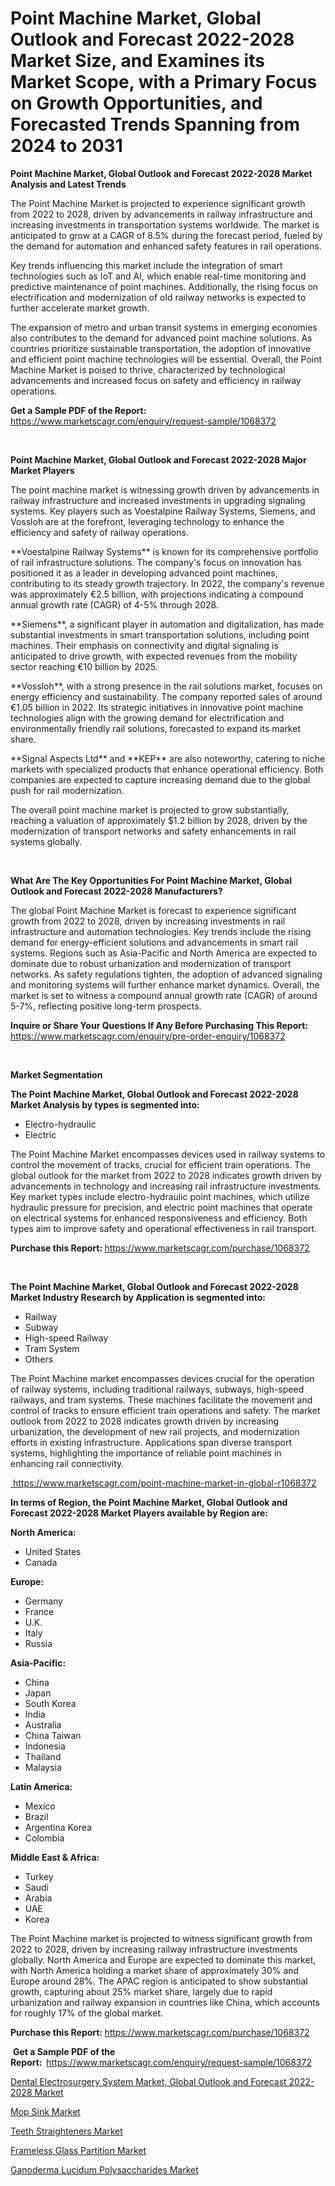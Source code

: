 <p><h1>Point Machine Market, Global Outlook and Forecast 2022-2028 Market Size, and Examines its Market Scope, with a Primary Focus on Growth Opportunities, and Forecasted Trends Spanning from 2024 to 2031</h1></p><p><strong>Point Machine Market, Global Outlook and Forecast 2022-2028 Market Analysis and Latest Trends</strong></p>
<p><p>The Point Machine Market is projected to experience significant growth from 2022 to 2028, driven by advancements in railway infrastructure and increasing investments in transportation systems worldwide. The market is anticipated to grow at a CAGR of 8.5% during the forecast period, fueled by the demand for automation and enhanced safety features in rail operations. </p><p>Key trends influencing this market include the integration of smart technologies such as IoT and AI, which enable real-time monitoring and predictive maintenance of point machines. Additionally, the rising focus on electrification and modernization of old railway networks is expected to further accelerate market growth. </p><p>The expansion of metro and urban transit systems in emerging economies also contributes to the demand for advanced point machine solutions. As countries prioritize sustainable transportation, the adoption of innovative and efficient point machine technologies will be essential. Overall, the Point Machine Market is poised to thrive, characterized by technological advancements and increased focus on safety and efficiency in railway operations.</p></p>
<p><strong>Get a Sample PDF of the Report:&nbsp;</strong> <a href="https://www.marketscagr.com/enquiry/request-sample/1068372">https://www.marketscagr.com/enquiry/request-sample/1068372</a></p>
<p>&nbsp;</p>
<p><strong>Point Machine Market, Global Outlook and Forecast 2022-2028 Major Market Players</strong></p>
<p><p>The point machine market is witnessing growth driven by advancements in railway infrastructure and increased investments in upgrading signaling systems. Key players such as Voestalpine Railway Systems, Siemens, and Vossloh are at the forefront, leveraging technology to enhance the efficiency and safety of railway operations.</p><p>**Voestalpine Railway Systems** is known for its comprehensive portfolio of rail infrastructure solutions. The company's focus on innovation has positioned it as a leader in developing advanced point machines, contributing to its steady growth trajectory. In 2022, the company's revenue was approximately €2.5 billion, with projections indicating a compound annual growth rate (CAGR) of 4-5% through 2028.</p><p>**Siemens**, a significant player in automation and digitalization, has made substantial investments in smart transportation solutions, including point machines. Their emphasis on connectivity and digital signaling is anticipated to drive growth, with expected revenues from the mobility sector reaching €10 billion by 2025.</p><p>**Vossloh**, with a strong presence in the rail solutions market, focuses on energy efficiency and sustainability. The company reported sales of around €1.05 billion in 2022. Its strategic initiatives in innovative point machine technologies align with the growing demand for electrification and environmentally friendly rail solutions, forecasted to expand its market share.</p><p>**Signal Aspects Ltd** and **KEP** are also noteworthy, catering to niche markets with specialized products that enhance operational efficiency. Both companies are expected to capture increasing demand due to the global push for rail modernization.</p><p>The overall point machine market is projected to grow substantially, reaching a valuation of approximately $1.2 billion by 2028, driven by the modernization of transport networks and safety enhancements in rail systems globally.</p></p>
<p>&nbsp;</p>
<p><strong>What Are The Key Opportunities For Point Machine Market, Global Outlook and Forecast 2022-2028 Manufacturers?</strong></p>
<p><p>The global Point Machine Market is forecast to experience significant growth from 2022 to 2028, driven by increasing investments in rail infrastructure and automation technologies. Key trends include the rising demand for energy-efficient solutions and advancements in smart rail systems. Regions such as Asia-Pacific and North America are expected to dominate due to robust urbanization and modernization of transport networks. As safety regulations tighten, the adoption of advanced signaling and monitoring systems will further enhance market dynamics. Overall, the market is set to witness a compound annual growth rate (CAGR) of around 5-7%, reflecting positive long-term prospects.</p></p>
<p><strong>Inquire or Share Your Questions If Any Before Purchasing This Report:</strong> <a href="https://www.marketscagr.com/enquiry/pre-order-enquiry/1068372">https://www.marketscagr.com/enquiry/pre-order-enquiry/1068372</a></p>
<p>&nbsp;</p>
<p><strong>Market Segmentation</strong></p>
<p><strong>The Point Machine Market, Global Outlook and Forecast 2022-2028 Market Analysis by types is segmented into:</strong></p>
<p><ul><li>Electro-hydraulic</li><li>Electric</li></ul></p>
<p><p>The Point Machine Market encompasses devices used in railway systems to control the movement of tracks, crucial for efficient train operations. The global outlook for the market from 2022 to 2028 indicates growth driven by advancements in technology and increasing rail infrastructure investments. Key market types include electro-hydraulic point machines, which utilize hydraulic pressure for precision, and electric point machines that operate on electrical systems for enhanced responsiveness and efficiency. Both types aim to improve safety and operational effectiveness in rail transport.</p></p>
<p><strong>Purchase this Report:&nbsp;</strong><a href="https://www.marketscagr.com/purchase/1068372">https://www.marketscagr.com/purchase/1068372</a></p>
<p>&nbsp;</p>
<p><strong>The Point Machine Market, Global Outlook and Forecast 2022-2028 Market Industry Research by Application is segmented into:</strong></p>
<p><ul><li>Railway</li><li>Subway</li><li>High-speed Railway</li><li>Tram System</li><li>Others</li></ul></p>
<p><p>The Point Machine market encompasses devices crucial for the operation of railway systems, including traditional railways, subways, high-speed railways, and tram systems. These machines facilitate the movement and control of tracks to ensure efficient train operations and safety. The market outlook from 2022 to 2028 indicates growth driven by increasing urbanization, the development of new rail projects, and modernization efforts in existing infrastructure. Applications span diverse transport systems, highlighting the importance of reliable point machines in enhancing rail connectivity.</p></p>
<p><a href="https://www.marketscagr.com/point-machine-market-in-global-r1068372">&nbsp;https://www.marketscagr.com/point-machine-market-in-global-r1068372</a></p>
<p><strong>In terms of Region, the Point Machine Market, Global Outlook and Forecast 2022-2028 Market Players available by Region are:</strong></p>
<p>
    <p> <strong> North America: </strong>
        <ul>
            <li>United States</li>
            <li>Canada</li>
        </ul>
        </p> 
    <p> <strong> Europe: </strong>
        <ul>
            <li>Germany</li>
            <li>France</li>
            <li>U.K.</li>
            <li>Italy</li>
            <li>Russia</li>
        </ul>
        </p> 
    <p> <strong> Asia-Pacific: </strong>
        <ul>
            <li>China</li>
            <li>Japan</li>
            <li>South Korea</li>
            <li>India</li>
            <li>Australia</li>
            <li>China Taiwan</li>
            <li>Indonesia</li>
            <li>Thailand</li>
            <li>Malaysia</li>
        </ul>
        </p> 
    <p> <strong> Latin America: </strong>
        <ul>
            <li>Mexico</li>
            <li>Brazil</li>
            <li>Argentina Korea</li>
            <li>Colombia</li>
        </ul>
        </p> 
    <p> <strong> Middle East & Africa: </strong>
        <ul>
            <li>Turkey</li>
            <li>Saudi</li>
            <li>Arabia</li>
            <li>UAE</li>
            <li>Korea</li>
        </ul>
    </p>
    </p>
<p><p>The Point Machine market is projected to witness significant growth from 2022 to 2028, driven by increasing railway infrastructure investments globally. North America and Europe are expected to dominate this market, with North America holding a market share of approximately 30% and Europe around 28%. The APAC region is anticipated to show substantial growth, capturing about 25% market share, largely due to rapid urbanization and railway expansion in countries like China, which accounts for roughly 17% of the global market.</p></p>
<p><strong>Purchase this Report: </strong><a href="https://www.marketscagr.com/purchase/1068372">https://www.marketscagr.com/purchase/1068372</a></p>
<p>&nbsp;<strong>Get a Sample PDF of the Report:&nbsp;&nbsp;</strong><a href="https://www.marketscagr.com/enquiry/request-sample/1068372">https://www.marketscagr.com/enquiry/request-sample/1068372</a></p>
<p><strong></strong></p>
<p><p><a href="https://github.com/gulaimolin/Market-Research-Report-List-6/blob/main/dental-electrosurgery-system-market-global-outlook-and-forecast-2022-2028-market.md">Dental Electrosurgery System Market, Global Outlook and Forecast 2022-2028 Market</a></p><p><a href="https://medium.com/@djjdj3773/the-global-market-overview-of-the-mop-sink-market-provides-a-unique-perspective-on-the-key-trends-2adb6ea5135d">Mop Sink Market</a></p><p><a href="https://www.linkedin.com/pulse/future-insights-teeth-straighteners-market-trends-8gtne?trackingId=Lhlzy5%2B7TCaWNbcmCRs7Mg%3D%3D">Teeth Straighteners Market</a></p><p><a href="https://medium.com/@edidukagjini137/the-growth-of-the-frameless-glass-partition-market-has-been-significant-driven-by-various-145ddfd410d2?postPublishedType=initial">Frameless Glass Partition Market</a></p><p><a href="https://issuu.com/reportprime-2/docs/ganoderma-lucidum-polysaccharides-m_e8c0e31f38f6c7">Ganoderma Lucidum Polysaccharides Market</a></p></p>